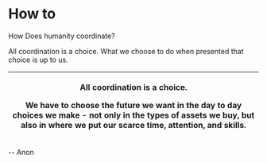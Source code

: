 # How to

How Does humanity coordinate?

All coordination is a choice. What we choose to do when presented that choice is up to us.

| <p>All coordination is a choice. </p><p> </p><p>We have to choose the future we want in the day to day choices we make - not only in the types of assets we buy, but also in where we put our scarce time, attention, and skills.</p><p> </p> |
| --------------------------------------------------------------------------------------------------------------------------------------------------------------------------------------------------------------------------------------------- |

\-- Anon



